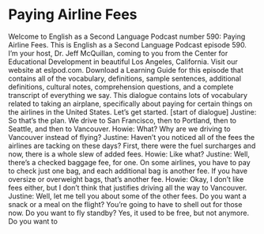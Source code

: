 # Paying Airline Fees

Welcome to English as a Second Language Podcast number 590: Paying Airline Fees.  This is English as a Second Language Podcast episode 590.  I’m your host, Dr. Jeff McQuillan, coming to you from the Center for Educational Development in beautiful Los Angeles, California.  Visit our website at eslpod.com.  Download a Learning Guide for this episode that contains all of the vocabulary, definitions, sample sentences, additional definitions, cultural notes, comprehension questions, and a complete transcript of everything we say.  This dialogue contains lots of vocabulary related to taking an airplane, specifically about paying for certain things on the airlines in the United States.  Let’s get started.  [start of dialogue]  Justine:  So that’s the plan.  We drive to San Francisco, then to Portland, then to Seattle, and then to Vancouver.  Howie:  What?  Why are we driving to Vancouver instead of flying?  Justine:  Haven’t you noticed all of the fees the airlines are tacking on these days?  First, there were the fuel surcharges and now, there is a whole slew of added fees.  Howie:  Like what?  Justine:  Well, there’s a checked baggage fee, for one.  On some airlines, you have to pay to check just one bag, and each additional bag is another fee.  If you have oversize or overweight bags, that’s another fee.  Howie:  Okay, I don’t like fees either, but I don’t think that justifies driving all the way to Vancouver.    Justine:  Well, let me tell you about some of the other fees.  Do you want a snack or a meal on the flight?  You’re going to have to shell out for those now.  Do you want to fly standby?  Yes, it used to be free, but not anymore.  Do you want to 